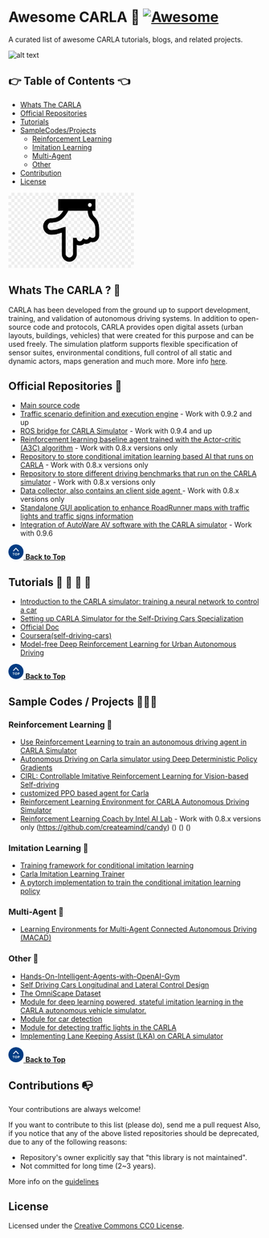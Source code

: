 # Awesome CARLA 💙 [![Awesome](https://awesome.re/badge.svg)](https://awesome.re)
A curated list of awesome CARLA tutorials, blogs, and related projects.

![alt text](http://carla.org//img/carla.jpg)

## 👉 Table of Contents <a name="TOC" />👈

<!-- MarkdownTOC depth=4 -->
* [Whats The CARLA](#whatsCarla)
* [Official Repositories](#official)
* [Tutorials](#tutorials)
* [SampleCodes/Projects](#sample)
    * [Reinforcement Learning](#RL)
    * [Imitation Learning](#IL)
    * [Multi-Agent](#MA)
    * [Other](#Other_Code)
* [Contribution](#contributions)
* [License](#License)
<!-- /MarkdownTOC --> 

<img src="imgs/downfinger.png" alt="down" width="250" height="150">


## Whats The CARLA ? 👀 <a name="whatsCarla" />

CARLA has been developed from the ground up to support development, training, and validation of autonomous driving systems. In addition to open-source code and protocols, CARLA provides open digital assets (urban layouts, buildings, vehicles) that were created for this purpose and can be used freely. The simulation platform supports flexible specification of sensor suites, environmental conditions, full control of all static and dynamic actors, maps generation and much more.
More info [here](http://carla.org/).

<a name="official" />

## Official Repositories 🏢 
* [Main source code](https://github.com/carla-simulator/carla)
* [Traffic scenario definition and execution engine](https://github.com/carla-simulator/scenario_runner) - Work with 0.9.2 and up
* [ROS bridge for CARLA Simulator](https://github.com/carla-simulator/ros-bridge) - Work with 0.9.4 and up
* [Reinforcement learning baseline agent trained with the Actor-critic (A3C) algorithm](https://github.com/carla-simulator/reinforcement-learning) - Work with 0.8.x versions only
* [Repository to store conditional imitation learning based AI that runs on CARLA](https://github.com/carla-simulator/imitation-learning) - Work with 0.8.x versions only
* [Repository to store different driving benchmarks that run on the CARLA simulator](https://github.com/carla-simulator/driving-benchmarks) - Work with 0.8.x versions only
* [Data collector, also contains an client side agent ](https://github.com/carla-simulator/data-collector) - Work with 0.8.x versions only
* [Standalone GUI application to enhance RoadRunner maps with traffic lights and traffic signs information](https://github.com/carla-simulator/carla-map-editor)
* [Integration of AutoWare AV software with the CARLA simulator](https://github.com/carla-simulator/carla-autoware) - Work with 0.9.6

[<img src="imgs/up.png" alt="down" width="30" height="30">  **Back to Top**](#TOC)    

## Tutorials <a name="tutorials" /> 📕 📘 📗 📓

* [Introduction to the CARLA simulator: training a neural network to control a car](https://medium.com/asap-report/introduction-to-the-carla-simulator-training-a-neural-network-to-control-a-car-part-1-e1c2c9a056a5)
* [Setting up CARLA Simulator for the Self-Driving Cars Specialization](https://medium.com/datadriveninvestor/setting-up-carla-simulator-for-the-self-driving-cars-specialization-d38d4f6a0486)
* [Official Doc](https://carla.readthedocs.io/en/latest/getting_started/)
* [Coursera(self-driving-cars)](https://www.coursera.org/specializations/self-driving-cars)
* [Model-free Deep Reinforcement Learning for Urban Autonomous Driving](https://www.groundai.com/project/model-free-deep-reinforcement-learning-for-urban-autonomous-driving/)

[<img src="imgs/up.png" alt="down" width="30" height="30">  **Back to Top**](#TOC) 

## Sample Codes / Projects <a name="sample" /> 🎉🎉🎉   

   ### Reinforcement Learning 🚧 <a name="RL" />
   * [Use Reinforcement Learning to train an autonomous driving agent in CARLA Simulator](https://github.com/zhangfuyang/rl_CARLA)
   * [Autonomous Driving on Carla simulator using Deep Deterministic Policy Gradients](https://github.com/ankur-rc/autodrive_ddpg)
   * [CIRL: Controllable Imitative Reinforcement Learning for Vision-based Self-driving ](https://github.com/HubFire/Muti-branch-DDPG-CARLA)
   * [customized PPO based agent for Carla](https://github.com/bitsauce/Carla-ppo)
   * [Reinforcement Learning Environment for CARLA Autonomous Driving Simulator](https://github.com/GokulNC/Setting-Up-CARLA-Reinforcement-Learning)
   * [Reinforcement Learning Coach by Intel AI Lab](https://github.com/NervanaSystems/coach) - Work with 0.8.x versions only
   (https://github.com/createamind/candy)
   ()
   ()
   ()
   
   
   
   ### Imitation Learning 🌈 <a name="IL" /> 
   * [Training framework for conditional imitation learning](https://github.com/felipecode/coiltraine)
   * [Carla Imitation Learning Trainer](https://github.com/mvpcom/carlaILTrainer)
   * [A pytorch implementation to train the conditional imitation learning policy](https://github.com/onlytailei/carla_cil_pytorch)
   
  
   ### Multi-Agent <a name="MA" />🌄
   * [Learning Environments for Multi-Agent Connected Autonomous Driving (MACAD)](https://github.com/praveen-palanisamy/macad-gym)
   
   
   ### Other <a name="Other_Code" />🚦
   * [Hands-On-Intelligent-Agents-with-OpenAI-Gym](https://github.com/PacktPublishing/Hands-On-Intelligent-Agents-with-OpenAI-Gym)
   * [Self Driving Cars Longitudinal and Lateral Control Design](https://github.com/enginBozkurt/SelfDrivingCarsControlDesign)
   * [The OmniScape Dataset](https://github.com/ARSekkat/OmniScape)
   * [Module for deep learning powered, stateful imitation learning in the CARLA autonomous vehicle simulator. ](https://github.com/affinis-lab/core)
   * [Module for car detection](https://github.com/affinis-lab/car-detection-module)
   * [Module for detecting traffic lights in the CARLA](https://github.com/affinis-lab/traffic-light-detection-module)
   * [Implementing Lane Keeping Assist (LKA) on CARLA simulator](https://github.com/paulyehtw/Lane-Keeping-Assist-on-CARLA)
  

[<img src="imgs/up.png" alt="down" width="30" height="30">  **Back to Top**](#TOC) 
 
## Contributions 📭  <a name="contributions" />

Your contributions are always welcome!

If you want to contribute to this list (please do), send me a pull request
Also, if you notice that any of the above listed repositories should be deprecated, due to any of the following reasons:

* Repository's owner explicitly say that "this library is not maintained".
* Not committed for long time (2~3 years).

More info on the [guidelines](https://github.com/Amin-Tgz/awesome-CARLA/blob/master/contributing.md)

## License  <a name="License" />
Licensed under the [Creative Commons CC0 License](https://creativecommons.org/publicdomain/zero/1.0/).

